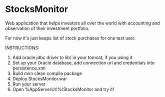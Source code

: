 # StocksMonitor
Web application that helps investors all over the world with accounting and observation of their investment portfolio.

For now it's just keeps list of stock purchases for one test user.

INSTRUCTIONS:
1. Add oracle jdbc driver to lib/ in your tomcat, if you using it
2. Set up your Oracle database, add connection url and credentials into persistence.xml
3. Build mvn clean compile package
4. Deploy StocksMonitor.war
5. Run your server
6. Open %AppServerUrl%/StocksMonitor and try it!